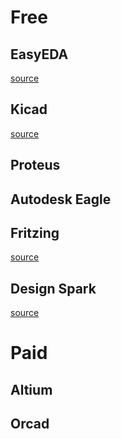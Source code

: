 # Free
## EasyEDA
[source](https://easyeda.com)

## Kicad
[source](https://www.kicad.org/)

## Proteus

## Autodesk Eagle

## Fritzing 
[source](https://fritzing.org)

## Design Spark
[source](https://www.rs-online.com/designspark/pcb-software)

# Paid
## Altium
## Orcad
